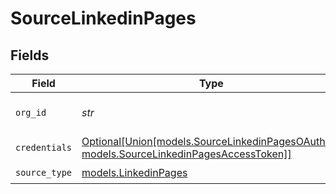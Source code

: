 # SourceLinkedinPages


## Fields

| Field                                                                                                                                       | Type                                                                                                                                        | Required                                                                                                                                    | Description                                                                                                                                 | Example                                                                                                                                     |
| ------------------------------------------------------------------------------------------------------------------------------------------- | ------------------------------------------------------------------------------------------------------------------------------------------- | ------------------------------------------------------------------------------------------------------------------------------------------- | ------------------------------------------------------------------------------------------------------------------------------------------- | ------------------------------------------------------------------------------------------------------------------------------------------- |
| `org_id`                                                                                                                                    | *str*                                                                                                                                       | :heavy_check_mark:                                                                                                                          | Specify the Organization ID                                                                                                                 | 123456789                                                                                                                                   |
| `credentials`                                                                                                                               | [Optional[Union[models.SourceLinkedinPagesOAuth20, models.SourceLinkedinPagesAccessToken]]](../models/sourcelinkedinpagesauthentication.md) | :heavy_minus_sign:                                                                                                                          | N/A                                                                                                                                         |                                                                                                                                             |
| `source_type`                                                                                                                               | [models.LinkedinPages](../models/linkedinpages.md)                                                                                          | :heavy_check_mark:                                                                                                                          | N/A                                                                                                                                         |                                                                                                                                             |
